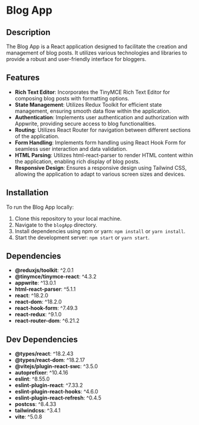 # Blog App

## Description

The Blog App is a React application designed to facilitate the creation and management of blog posts. It utilizes various technologies and libraries to provide a robust and user-friendly interface for bloggers.

## Features

- **Rich Text Editor**: Incorporates the TinyMCE Rich Text Editor for composing blog posts with formatting options.
- **State Management**: Utilizes Redux Toolkit for efficient state management, ensuring smooth data flow within the application.
- **Authentication**: Implements user authentication and authorization with Appwrite, providing secure access to blog functionalities.
- **Routing**: Utilizes React Router for navigation between different sections of the application.
- **Form Handling**: Implements form handling using React Hook Form for seamless user interaction and data validation.
- **HTML Parsing**: Utilizes html-react-parser to render HTML content within the application, enabling rich display of blog posts.
- **Responsive Design**: Ensures a responsive design using Tailwind CSS, allowing the application to adapt to various screen sizes and devices.

## Installation

To run the Blog App locally:

1. Clone this repository to your local machine.
2. Navigate to the `blogApp` directory.
3. Install dependencies using npm or yarn: `npm install` or `yarn install`.
4. Start the development server: `npm start` or `yarn start`.

## Dependencies

- **@reduxjs/toolkit**: ^2.0.1
- **@tinymce/tinymce-react**: ^4.3.2
- **appwrite**: ^13.0.1
- **html-react-parser**: ^5.1.1
- **react**: ^18.2.0
- **react-dom**: ^18.2.0
- **react-hook-form**: ^7.49.3
- **react-redux**: ^9.1.0
- **react-router-dom**: ^6.21.2

## Dev Dependencies

- **@types/react**: ^18.2.43
- **@types/react-dom**: ^18.2.17
- **@vitejs/plugin-react-swc**: ^3.5.0
- **autoprefixer**: ^10.4.16
- **eslint**: ^8.55.0
- **eslint-plugin-react**: ^7.33.2
- **eslint-plugin-react-hooks**: ^4.6.0
- **eslint-plugin-react-refresh**: ^0.4.5
- **postcss**: ^8.4.33
- **tailwindcss**: ^3.4.1
- **vite**: ^5.0.8

